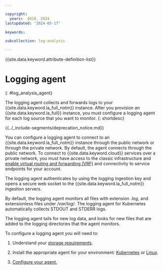 ```yaml
---

copyright:
  years:  2018, 2024
lastupdated: "2024-05-17"

keywords:

subcollection: log-analysis

---
```


{{site.data.keyword.attribute-definition-list}}

# Logging agent
{: #log_analysis_agent}

The logging agent collects and forwards logs to your {{site.data.keyword.la_full_notm}} instance. After you provision an {{site.data.keyword.la_full}} instance, you must configure a logging agent for each log source that you want to monitor.
{: shortdesc}

<!-- common deprecation notice -->
{{../_include-segments/deprecation_notice.md}}

You can configure a logging agent to connect to an {{site.data.keyword.la_full_notm}} instance through the public network or through the private network. By default, the agent connects through the public network. To connect to {{site.data.keyword.cloud}} services over a private network, you must have access to the classic infrastructure and [enable virtual routing and forwarding (VRF)](/docs/account?topic=account-vrf-service-endpoint) and connectivity to service endpoints for your account.

The logging agent authenticates by using the logging ingestion key and opens a secure web socket to the {{site.data.keyword.la_full_notm}} ingestion servers.

By default, the logging agent monitors all files with extension *.log*, and extensionless files under */var/log/*. The logging agent for Kubernetes automatically collects STDOUT and STDERR logs.

The logging agent tails for new log data, and looks for new files that are added to the logging directories that the agent monitors.

To configure a logging agent you will need to:

1. Understand your [storage requirements](/docs/log-analysis?topic=log-analysis-agent_storage).

2. Install the appropriate agent for your environment: [Kubernetes](/docs/log-analysis?topic=log-analysis-agent_kube) or [Linux](/docs/log-analysis?topic=log-analysis-agent_linux).

3. [Configure your agent.](/docs/log-analysis?topic=log-analysis-log_analysis_agent_configure)
